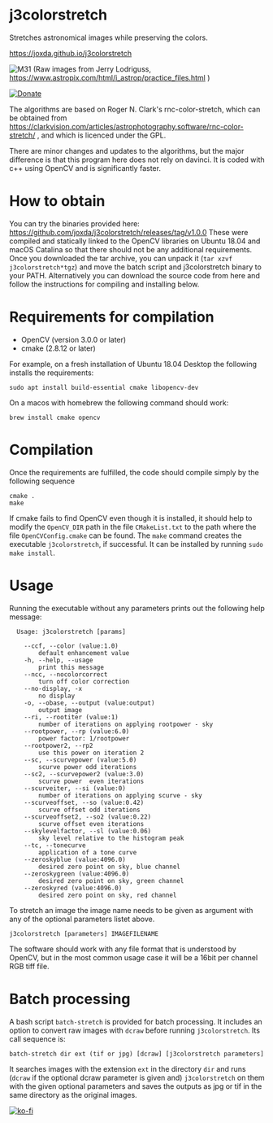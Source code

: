 # j3colorstretch
Stretches astronomical images while preserving the colors.

https://joxda.github.io/j3colorstretch

![M31](https://joxda.github.io/j3colorstretch/images/M31_rp15_3_s2_c1.5.jpg)
(Raw images from Jerry Lodriguss, https://www.astropix.com/html/i_astrop/practice_files.html )

[![Donate](https://img.shields.io/badge/Donate-PayPal-green.svg)](https://www.paypal.com/cgi-bin/webscr?cmd=_s-xclick&hosted_button_id=AVHSY5ZEGB482)

The algorithms are based on Roger N. Clark's rnc-color-stretch, which can be obtained from https://clarkvision.com/articles/astrophotography.software/rnc-color-stretch/ , and which is licenced under the GPL.

There are minor changes and updates to the algorithms, but the major difference is that this program here does not rely on davinci. It is coded with c++ using OpenCV and is significantly faster.


# How to obtain

You can try the binaries provided here: https://github.com/joxda/j3colorstretch/releases/tag/v1.0.0
These were compiled and statically linked to the OpenCV libraries on Ubuntu 18.04 and macOS Catalina so that there should not be any additional requirements. Once you downloaded the tar archive, you can unpack it (`tar xzvf j3colorstretch*tgz`) and move the batch script and j3colorstretch binary to your PATH. Alternatively you can download the source code from here and follow the instructions for compiling and installing below.

# Requirements for compilation

- OpenCV (version 3.0.0 or later)
- cmake (2.8.12 or later)

For example, on a fresh installation of Ubuntu 18.04 Desktop the following installs the requirements:
```
sudo apt install build-essential cmake libopencv-dev
```
On a macos with homebrew the following command should work:
```
brew install cmake opencv
```


# Compilation

Once the requirements are fulfilled, the code should compile simply by the following sequence

```shell
cmake .
make
```

If cmake fails to find OpenCV even though it is installed, it should help to modify the `OpenCV_DIR` path in the file `CMakeList.txt` to the path where the file `OpenCVConfig.cmake` can be found.
The `make` command creates the executable `j3colorstretch`, if successful. It can be installed by running `sudo make install`.

# Usage

Running the executable without any parameters prints out the following help message:

```
  Usage: j3colorstretch [params]

	--ccf, --color (value:1.0)
		default enhancement value
	-h, --help, --usage
		print this message
	--ncc, --nocolorcorrect
		turn off color correction
	--no-display, -x
		no display
	-o, --obase, --output (value:output)
		output image
	--ri, --rootiter (value:1)
		number of iterations on applying rootpower - sky
	--rootpower, --rp (value:6.0)
		power factor: 1/rootpower
	--rootpower2, --rp2
		use this power on iteration 2
	--sc, --scurvepower (value:5.0)
		scurve power odd iterations
	--sc2, --scurvepower2 (value:3.0)
		scurve power  even iterations
	--scurveiter, --si (value:0)
		number of iterations on applying scurve - sky
	--scurveoffset, --so (value:0.42)
		scurve offset odd iterations
	--scurveoffset2, --so2 (value:0.22)
		scurve offset even iterations
	--skylevelfactor, --sl (value:0.06)
		sky level relative to the histogram peak
	--tc, --tonecurve
		application of a tone curve
	--zeroskyblue (value:4096.0)
		desired zero point on sky, blue channel
	--zeroskygreen (value:4096.0)
		desired zero point on sky, green channel
	--zeroskyred (value:4096.0)
		desired zero point on sky, red channel
```

To stretch an image the image name needs to be given as argument with any of the optional parameters listet above.

```shell
j3colorstretch [parameters] IMAGEFILENAME
```

The software should work with any file format that is understood by OpenCV, but in the most common usage case it will be a 16bit per channel RGB tiff file.

# Batch processing

A bash script ```batch-stretch``` is provided for batch processing. It includes an option to convert raw images with ```dcraw``` before running ```j3colorstretch```. Its call sequence is:

```
batch-stretch dir ext (tif or jpg) [dcraw] [j3colorstretch parameters]
```
It searches images with the extension ```ext``` in the directory ```dir``` and runs (```dcraw``` if the optional dcraw parameter is given and) ```j3colorstretch``` on them with the given optional parameters and saves the outputs as jpg or tif in the same directory as the original images.

[![ko-fi](https://www.ko-fi.com/img/githubbutton_sm.svg)](https://ko-fi.com/H2H5250BJ)
